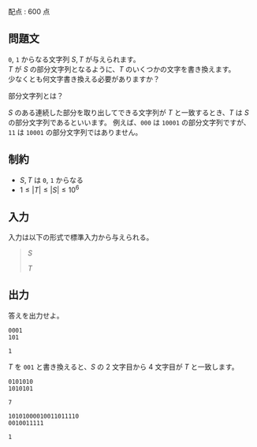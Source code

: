 配点 : $600$ 点

## 問題文

`0`, `1` からなる文字列 $S, T$ が与えられます。<br>
$T$ が $S$ の部分文字列となるように、$T$ のいくつかの文字を書き換えます。<br>
少なくとも何文字書き換える必要がありますか？

部分文字列とは？

$S$ のある連続した部分を取り出してできる文字列が $T$ と一致するとき、$T$ は $S$ の部分文字列であるといいます。
例えば、`000` は `10001` の部分文字列ですが、`11` は `10001` の部分文字列ではありません。

## 制約

- $S, T$ は `0`, `1` からなる
- $1 \leq |T| \leq |S| \leq 10^6$

## 入力

入力は以下の形式で標準入力から与えられる。

> $S$
> 
> $T$

## 出力

答えを出力せよ。

```input1
0001
101
```

```output1
1
```

$T$ を `001` と書き換えると、$S$ の $2$ 文字目から $4$ 文字目が $T$ と一致します。

```input2
0101010
1010101
```

```output2
7
```

```input3
10101000010011011110
0010011111
```

```output3
1
```